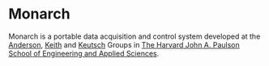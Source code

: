 # Monarch
Monarch is a portable data acquisition and control system developed
at the [Anderson](https://www.arp.harvard.edu),
[Keith](https://keith.seas.harvard.edu/) and
[Keutsch](https://projects.iq.harvard.edu/keutschgroup/home) Groups in
[The Harvard John A. Paulson School of Engineering and Applied Sciences](https://www.seas.harvard.edu/).
